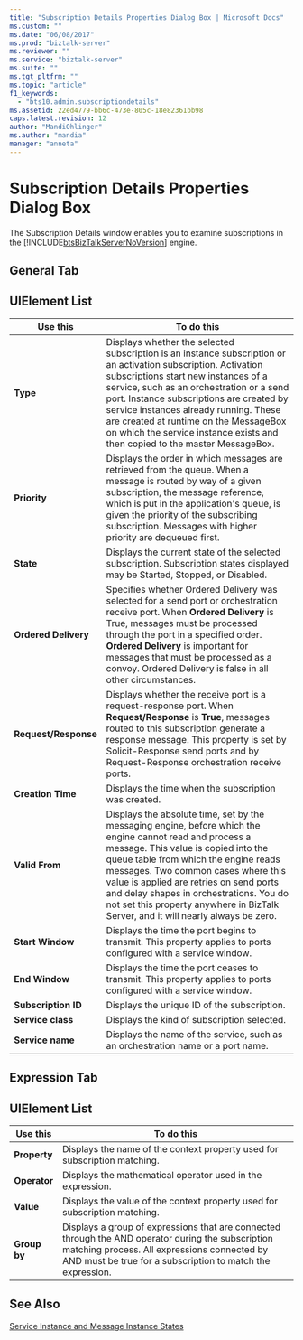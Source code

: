 ```yaml
---
title: "Subscription Details Properties Dialog Box | Microsoft Docs"
ms.custom: ""
ms.date: "06/08/2017"
ms.prod: "biztalk-server"
ms.reviewer: ""
ms.service: "biztalk-server"
ms.suite: ""
ms.tgt_pltfrm: ""
ms.topic: "article"
f1_keywords: 
  - "bts10.admin.subscriptiondetails"
ms.assetid: 22ed4779-bb6c-473e-805c-18e82361bb98
caps.latest.revision: 12
author: "MandiOhlinger"
ms.author: "mandia"
manager: "anneta"
---
```

# Subscription Details Properties Dialog Box
The Subscription Details window enables you to examine subscriptions in the [!INCLUDE[btsBizTalkServerNoVersion](../includes/btsbiztalkservernoversion-md.md)] engine.  
  
## General Tab  
  
## UIElement List  
  
|Use this|To do this|  
|--------------|----------------|  
|**Type**|Displays whether the selected subscription is an instance subscription or an activation subscription. Activation subscriptions start new instances of a service, such as an orchestration or a send port. Instance subscriptions are created by service instances already running. These are created at runtime on the MessageBox on which the service instance exists and then copied to the master MessageBox.|  
|**Priority**|Displays the order in which messages are retrieved from the queue. When a message is routed by way of a given subscription, the message reference, which is put in the application's queue, is given the priority of the subscribing subscription. Messages with higher priority are dequeued first.|  
|**State**|Displays the current state of the selected subscription. Subscription states displayed may be Started, Stopped, or Disabled.|  
|**Ordered Delivery**|Specifies whether Ordered Delivery was selected for a send port or orchestration receive port. When **Ordered Delivery** is True, messages must be processed through the port in a specified order. **Ordered Delivery** is important for messages that must be processed as a convoy. Ordered Delivery is false in all other circumstances.|  
|**Request/Response**|Displays whether the receive port is a request-response port. When **Request/Response** is **True**, messages routed to this subscription generate a response message. This property is set by Solicit-Response send ports and by Request-Response orchestration receive ports.|  
|**Creation Time**|Displays the time when the subscription was created.|  
|**Valid From**|Displays the absolute time, set by the messaging engine, before which the engine cannot read and process a message. This value is copied into the queue table from which the engine reads messages. Two common cases where this value is applied are retries on send ports and delay shapes in orchestrations. You do not set this property anywhere in BizTalk Server, and it will nearly always be zero.|  
|**Start Window**|Displays the time the port begins to transmit. This property applies to ports configured with a service window.|  
|**End Window**|Displays the time the port ceases to transmit. This property applies to ports configured with a service window.|  
|**Subscription ID**|Displays the unique ID of the subscription.|  
|**Service class**|Displays the kind of subscription selected.|  
|**Service name**|Displays the name of the service, such as an orchestration name or a port name.|  
  
## Expression Tab  
  
## UIElement List  
  
|Use this|To do this|  
|--------------|----------------|  
|**Property**|Displays the name of the context property used for subscription matching.|  
|**Operator**|Displays the mathematical operator used in the expression.|  
|**Value**|Displays the value of the context property used for subscription matching.|  
|**Group by**|Displays a group of expressions that are connected through the AND operator during the subscription matching process. All expressions connected by AND must be true for a subscription to match the expression.|  
  
## See Also  
 [Service Instance and Message Instance States](../core/service-instance-and-message-instance-states.md)